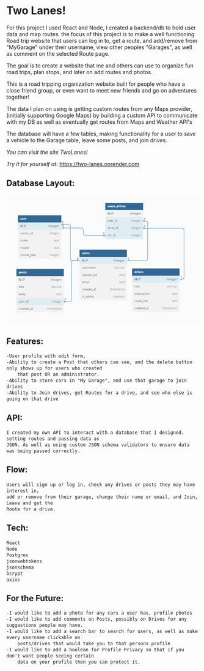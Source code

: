# Two Lanes!

For this project I used React and Node, I created a backend/db to hold user data and map routes. the focus of this project is to make a well functioning Road trip website that users can log in to, get a route, and add/remove from "MyGarage" under their username, view other peoples "Garages", as well as comment on the selected Route page.

The goal is to create a website that me and others can use to organize fun road trips, plan stops, and later on add routes and photos.

This is a road tripping organization website built for people who have a close friend group, or even want to meet new friends and go on adventures together!

The data I plan on using is getting custom routes from any Maps provider,(initially supporting Google Maps) by building a custom API to communicate with my DB as well as eventually get routes from Maps and Weather API's

The database will have a few tables, making functionality for a user to save a vehicle to the Garage table, leave some posts, and join drives. 

*You can visit the site TwoLanes!*

*Try it for yourself at:* https://two-lanes.onrender.com

## Database Layout:

![Database](Database.PNG)



## Features:
    -User profile with edit form,
    -Ability to create a Post that others can see, and the delete button only shows up for users who created 
        that post OR an administrator.
    -Ability to store cars in "My Garage", and use that garage to join drives
    -Ability to Join drives, get Routes for a drive, and see who else is going on that drive

## API:
    I created my own API to interact with a database that I designed. setting routes and passing data as 
    JSON. As well as using custom JSON schema validators to ensure data was being passed correctly.

## Flow:
    Users will sign up or log in, check any drives or posts they may have interest in, 
    add or remove from their garage, change their name or email, and Join, Leave and get the 
    Route for a drive.

## Tech:
    React
    Node
    Postgres
    jsonwebtokens
    jsonschema
    bcrypt
    axios


## For the Future:
    -I would like to add a photo for any cars a user has, profile photos
    -I would like to add comments on Posts, possibly on Drives for any suggestions people may have.
    -I would like to add a search bar to search for users, as well as make every username clickable on 
        posts/drives that would take you to that persons profile
    -I would like to add a boolean for Profile Privacy so that if you don't want people seeing certain 
        data on your profile then you can protect it.



